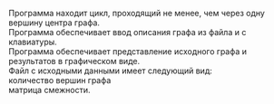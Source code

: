 Программа находит цикл, проходящий не менее, чем через одну вершину центра графа.<br>
Программа обеспечивает ввод описания графа из файла и с клавиатуры.<br>
Программа обеспечивает представление исходного графа и результатов в графическом виде.<br>
Файл с исходными данными имеет следующий вид:<br>
количество вершин графа<br>
матрица смежности.
